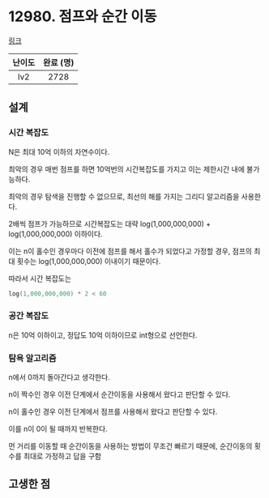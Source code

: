 # 12980. 점프와 순간 이동

[링크](https://programmers.co.kr/learn/courses/30/lessons/12980)

| 난이도 | 완료 (명) |
| :----: | :-------: |
|  lv2   |   2728    |

## 설계

### 시간 복잡도

N은 최대 10억 이하의 자연수이다.

최악의 경우 매번 점프를 하면 10억번의 시간복잡도를 가지고 이는 제한시간 내에 불가능하다.

최악의 경우 탐색을 진행할 수 없으므로, 최선의 해를 가지는 그리디 알고리즘을 사용한다.

2배씩 점프가 가능하므로 시간복잡도는 대략 log(1,000,000,000) + log(1,000,000,000) 이하이다.

이는 n이 홀수인 경우마다 이전에 점프를 해서 홀수가 되었다고 가정할 경우, 점프의 최대 횟수는 log(1,000,000,000) 이내이기 때문이다.

따라서 시간 복잡도는

```cpp
log(1,000,000,000) * 2 < 60
```

### 공간 복잡도

n은 10억 이하이고, 정답도 10억 이하이므로 int형으로 선언한다.

### 탐욕 알고리즘

n에서 0까지 돌아간다고 생각한다.

n이 짝수인 경우 이전 단계에서 순간이동을 사용해서 왔다고 판단할 수 있다.

n이 홀수인 경우 이전 단계에서 점프를 사용해서 왔다고 판단할 수 있다.

이를 n이 0이 될 때까지 반복한다.

먼 거리를 이동할 때 순간이동을 사용하는 방법이 무조건 빠르기 때문에, 순간이동의 횟수를 최대로 가정하고 답을 구함

## 고생한 점
